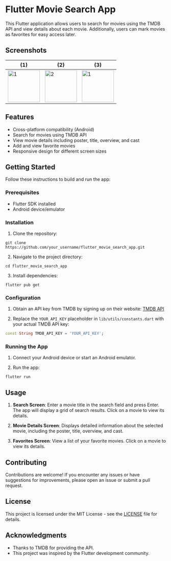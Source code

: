 # Flutter Movie Search App

This Flutter application allows users to search for movies using the TMDB API and view details about each movie. Additionally, users can mark movies as favorites for easy access later.

## Screenshots

| (1)                                                                                                                         | (2)                                                                                                                         | (3)                                                                                                                   |
| ------------------------------------------------------------------------------------------------------------------------------- | ---------------------------------------------------------------------------------------------------------------------------- | ---------------------------------------------------------------------------------------------------------------------------- |
| <img src="[https://github.com/mohamed296/capture_identity/blob/main/assets/1.jpeg?raw=true?raw=true](https://github.com/mohamed296/tmdb_movies/assets/58604668/38c24799-9f64-4a9a-9c6a-d30d4833f061)" alt="1" width="100"> | <img src="[https://github.com/mohamed296/capture_identity/blob/main/assets/2.jpeg?raw=true?raw=true](https://github.com/mohamed296/tmdb_movies/assets/58604668/a0709653-983a-40dc-82ab-5cdeed577afe)" alt="2" width="100"> | <img src="[https://github.com/mohamed296/capture_identity/blob/main/assets/3.jpeg?raw=true?raw=true](https://github.com/mohamed296/tmdb_movies/assets/58604668/2dcb5ac5-a9eb-43c7-a602-5507bc0871c6)" alt="1" width="100">                                                                                                  |



## Features

- Cross-platform compatibility (Android)
- Search for movies using TMDB API
- View movie details including poster, title, overview, and cast
- Add and view favorite movies
- Responsive design for different screen sizes

## Getting Started

Follow these instructions to build and run the app:

### Prerequisites

- Flutter SDK installed
- Android device/emulator

### Installation

1. Clone the repository:

```
git clone https://github.com/your_username/flutter_movie_search_app.git
```

2. Navigate to the project directory:

```
cd flutter_movie_search_app
```

3. Install dependencies:

```
flutter pub get
```

### Configuration

1. Obtain an API key from TMDB by signing up on their website: [TMDB API](https://www.themoviedb.org/documentation/api)

2. Replace the `YOUR_API_KEY` placeholder in `lib/utils/constants.dart` with your actual TMDB API key:

```dart
const String TMDB_API_KEY = 'YOUR_API_KEY';
```

### Running the App

1. Connect your Android device or start an Android emulator.

2. Run the app:

```
flutter run
```

## Usage

1. **Search Screen**: Enter a movie title in the search field and press Enter. The app will display a grid of search results. Click on a movie to view its details.

2. **Movie Details Screen**: Displays detailed information about the selected movie, including the poster, title, overview, and cast.

3. **Favorites Screen**: View a list of your favorite movies. Click on a movie to view its details.

## Contributing

Contributions are welcome! If you encounter any issues or have suggestions for improvements, please open an issue or submit a pull request.

## License

This project is licensed under the MIT License - see the [LICENSE](LICENSE) file for details.

## Acknowledgments

- Thanks to TMDB for providing the API.
- This project was inspired by the Flutter development community.
